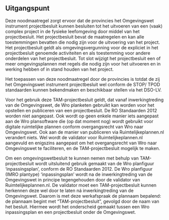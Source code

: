 ## Uitgangspunt

Deze noodmaatregel zorgt ervoor dat de provincies het Omgevingswet instrument projectbesluit kunnen besluiten tot het uitvoeren van een (vaak) complex project in de fysieke leefomgeving door middel van het projectbesluit.
Het projectbesluit bevat de maatregelen en kan alle toestemmingen bevatten die nodig zijn voor de uitvoering van het project. Het projectbesluit geldt als omgevingsvergunning voor de expliciet in het projectbesluit genoemde activiteiten en als toestemming voor andere onderdelen van het projectbesluit. Tot slot wijzigt het projectbesluit een of meer omgevingsplannen met regels die nodig zijn voor het uitvoeren en in werking hebben of in stand houden van het project.

Het toepassen van deze noodmaatregel door de provincies is totdat de zij het Omgevingswet instrument projectbesluit wel conform de STOP/ TPOD standaarden kunnen bekendmaken en beschikbaar stellen via het DSO-LV.

Voor het gebruik deze TAM-projectbesluit geldt, dat vanaf inwerkingtreding van de Omgevingswet, de Wro planketen gebruikt kan worden voor het opstellen en publiceren van een projectbesluit. De RO Standaarden 2012 worden niet aangepast. Ook wordt op geen enkele manier iets aangepast aan de Wro plansoftware die (op dat moment nog) wordt gebruikt voor digitale ruimtelijke plannen conform overgangsrecht van Wro naar Omgevingswet. Ook aan de manier van publiceren via Ruimtelijkeplannen.nl verandert niets. Wel wordt de validator voor Ruimtelijkeplannen.nl aangevuld en enigszins aangepast om het overgangsrecht van Wro naar Omgevingswet te faciliteren, en de TAM-projectbesluit mogelijk te maken.

Om een omgevingswetbesluit te kunnen nemen met behulp van TAM-projectbesluit wordt uitsluitend gebruik gemaakt van de Wro planfiguur ‘inpassingsplan’, conform de RO Standaarden 2012.
De Wro planfiguur (IMRO plantype) ‘inpassingsplan’ wordt na de inwerkingtreding van de Omgevingswet in principe tegengehouden door de validator van Ruimtelijkeplannen.nl. De validator moet een TAM-projectbesluit kunnen herkennen deze wel door te laten ná inwerkingtreding van de Omgevingswet. Daarom is met deze werkafspraak de plannaam bepalend: de plannaam begint met “TAM-projectbesluit”, gevolgd door de naam van het besluit. Hiermee wordt het onderscheid gemaakt tussen een Wro inpassingsplan en een projectbesluit onder de Omgevingswet.

